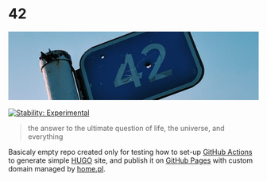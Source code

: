 # 42

[![ffc.jpg](docs/42.jpg)](https://unsplash.com/photos/8OPYKZPUznI)

[![Stability: Experimental](https://masterminds.github.io/stability/experimental.svg)](https://masterminds.github.io/stability/experimental.html)

> the answer to the ultimate question of life, the universe, and everything

Basicaly empty repo created only for testing how to set-up [GitHub Actions][gh-actions] to
generate simple [HUGO][hugo] site, and publish it on [GitHub Pages][gh-pages] with 
custom domain managed by [home.pl][home.pl].

[gh-pages]: https://pages.github.com
[gh-actions]: https://github.com/features/actions
[hugo]: https://gohugo.io
[home.pl]: https://home.pl

